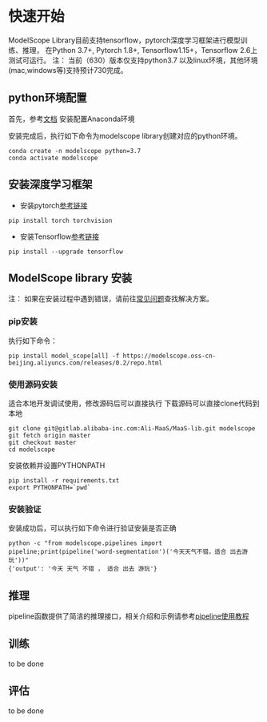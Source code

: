 # 快速开始
ModelScope Library目前支持tensorflow，pytorch深度学习框架进行模型训练、推理， 在Python 3.7+, Pytorch 1.8+, Tensorflow1.15+，Tensorflow 2.6上测试可运行。
注： 当前（630）版本仅支持python3.7 以及linux环境，其他环境(mac,windows等)支持预计730完成。
## python环境配置
首先，参考[文档](https://docs.anaconda.com/anaconda/install/) 安装配置Anaconda环境

安装完成后，执行如下命令为modelscope library创建对应的python环境。
```shell
conda create -n modelscope python=3.7
conda activate modelscope
```
## 安装深度学习框架
* 安装pytorch[参考链接](https://pytorch.org/get-started/locally/)
```shell
pip install torch torchvision
```
* 安装Tensorflow[参考链接](https://www.tensorflow.org/install/pip)
```shell
pip install --upgrade tensorflow
```
## ModelScope library 安装

注： 如果在安装过程中遇到错误，请前往[常见问题](faq.md)查找解决方案。

### pip安装
执行如下命令：
```shell
pip install model_scope[all] -f https://modelscope.oss-cn-beijing.aliyuncs.com/releases/0.2/repo.html
```
### 使用源码安装
适合本地开发调试使用，修改源码后可以直接执行
下载源码可以直接clone代码到本地
```shell
git clone git@gitlab.alibaba-inc.com:Ali-MaaS/MaaS-lib.git modelscope
git fetch origin master
git checkout master
cd modelscope
```
安装依赖并设置PYTHONPATH
```shell
pip install -r requirements.txt
export PYTHONPATH=`pwd`
```
### 安装验证
安装成功后，可以执行如下命令进行验证安装是否正确
```shell
python -c "from modelscope.pipelines import pipeline;print(pipeline('word-segmentation')('今天天气不错，适合 出去游玩'))"
{'output': '今天 天气 不错 ， 适合 出去 游玩'}
```
## 推理

pipeline函数提供了简洁的推理接口，相关介绍和示例请参考[pipeline使用教程](tutorials/pipeline.md)

## 训练

to be done

## 评估

to be done
